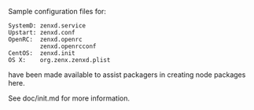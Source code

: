 Sample configuration files for:
```
SystemD: zenxd.service
Upstart: zenxd.conf
OpenRC:  zenxd.openrc
         zenxd.openrcconf
CentOS:  zenxd.init
OS X:    org.zenx.zenxd.plist
```
have been made available to assist packagers in creating node packages here.

See doc/init.md for more information.

